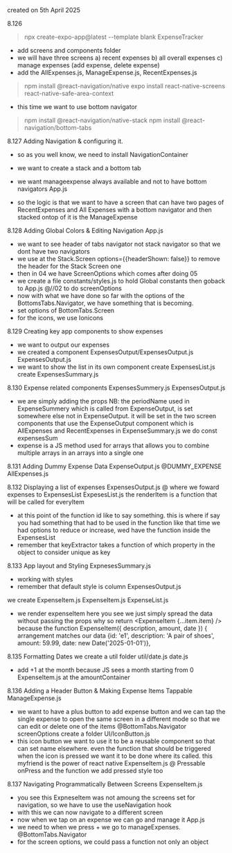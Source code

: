 created on 5th April 2025

8.126
> npx create-expo-app@latest --template blank ExpenseTracker 
- add screens and components folder
- we will have three screens a) recent expenses b) all overall expenses c) manage expenses (add expense, delete expense)
- add the AllExpenses.js, ManageExpense.js, RecentExpenses.js

> npm install @react-navigation/native
> expo install react-native-screens react-native-safe-area-context

- this time we want to use bottom navigator
> npm install @react-navigation/native-stack
> npm install @react-navigation/bottom-tabs

8.127 Adding Navigation & configuring it.
- so as you well know, we need to install NavigationContainer 
- we want to create a stack and a bottom tab 

- we want manageexpense always available and not to have bottom navigators
App.js
- so the logic is that we want to have a screen that can have two pages of RecentExpenses and All Expenses with a bottom navigator and then stacked ontop of it is the ManageExpense

8.128 Adding Global Colors & Editing Navigation
App.js
- we want to see header of tabs navigator not stack navigator so that we dont have two navigators
- we use at the Stack.Screen options={{headerShown: false}} to remove the header for the Stack Screen one
- then in 04 we have ScreenOptions which comes after doing 05
- we create a file
constants/styles.js 
to hold Global constants
then goback to 
App.js @//02 to do screenOptions
- now with what we have done so far with the options of the BottomsTabs.Navigator, we have something that is becoming. 
- set options of BottomTabs.Screen
- for the icons, we use Ionicons

8.129 Creating key app components to show expenses
- we want to output our expenses
- we created a component
ExpensesOutput/ExpensesOutput.js
ExpensesOutput.js
- we want to show the list in its own component
create ExpensesList.js
create ExpensesSummary.js

8.130 Expense related components
ExpensesSummery.js
ExpensesOutput.js
- we are simply adding the props
NB: the periodName used in ExpenseSummery which is called from ExpenseOutput, is set somewhere else not in ExpenseOutput. it will be set in the two screen components that use the ExpenseOutput component which is AllExpenses and RecentExpenses
in 
ExpenseSummary.js we do const expensesSum
- expense is a JS method used for arrays that allows you to combine multiple arrays in an arrays into a single one

8.131 Adding Dummy Expense Data
ExpenseOutput.js 
@DUMMY_EXPENSE
AllExpenses.js

8.132 Displaying a list of expenses
ExpensesOutput.js
@ where we foward expenses to ExpensesList
ExpesesList.js
the renderItem is a function that will be called for everyItem
- at this point of the function id like to say something. this is where if say you had something that had to be used in the function like that time we had options to reduce or increase, wed have the function inside the ExpensesList
- remember that keyExtractor takes a function of which property in the object to consider unique as key

8.133 App layout and Styling
ExpnesesSummary.js
- working with styles
- remember that default style is column
ExpensesOutput.js

we create
ExpenseItem.js
ExpenseItem.js
ExpenseList.js
- we render expenseItem
here you see we just simply spread the data without passing the props why so
    return <ExpenseItem {...item.item} />
because the 
function ExpenseItem({ description, amount, date }) {
arrangement matches our data
    {id: 'e1', description: 'A pair of shoes', amount: 59.99, date: new Date('2025-01-01')},

8.135 Formatting Dates
we create a util folder
util/date.js
date.js
- add +1 at the month because JS sees a month starting from 0
ExpenseItem.js at the amountContainer

8.136 Adding a Header Button & Making Expense Items Tappable
ManageExpense.js
- we want to have a plus button to add expense button and we can tap the single expense to open the same screen in a different mode so that we can edit or delete one of the items
@BottomTabs.Navigator screenOptions
create a folder 
UI/IconButton.js
- this icon button we want to use it to be a reusable component so that can set name elsewhere. even the function that should be triggered when the icon is pressed we want it to be done where its called. 
this myfriend is the power of react native
ExpenseItem.js
@ Pressable onPress and the function
we add pressed style too

8.137 Navigating Programmatically Between Screens
ExpenseItem.js
- you see this ExpneseItem was not amoung the screens set for navigation, so we have to use the useNavigation hook
- with this we can now navigate to a different screen
- now when we tap on an expense we can go and manage it
App.js 
- we need to when we press + we go to manageExpenses. 
@BottomTabs.Navigator
- for the screen options, we could pass a function not only an object